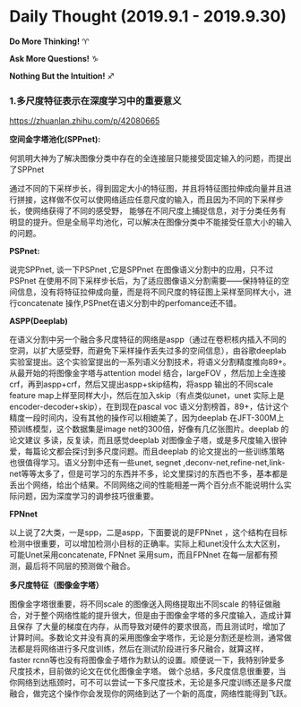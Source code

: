 # Daily Thought (2019.9.1 - 2019.9.30)
**Do More Thinking!** ♈ 

**Ask More Questions!** ♑

**Nothing But the Intuition!** ♐

### 1.多尺度特征表示在深度学习中的重要意义

https://zhuanlan.zhihu.com/p/42080665

**空间金字塔池化(SPPnet):**

何凯明大神为了解决图像分类中存在的全连接层只能接受固定输入的问题，而提出了SPPnet

通过不同的下采样步长，得到固定大小的特征图，并且将特征图拉伸成向量并且进行拼接，这样做不仅可以使网络适应任意尺度的输入，而且因为不同的下采样步长，使网络获得了不同的感受野， 能够在不同尺度上捕捉信息，对于分类任务有明显的提升。但是全局平均池化，可以解决在图像分类中不能接受任意大小的输入的问题。

**PSPnet:**

说完SPPnet, 谈一下PSPnet ,它是SPPnet 在图像语义分割中的应用，只不过PSPnet 在使用不同下采样步长后，为了适应图像语义分割需要——保持特征的空间信息，没有将特征拉伸成向量，而是将不同尺度的特征图上采样至同样大小，进行concatenate 操作,PSPnet在语义分割中的perfomance还不错。

**ASPP(Deeplab)**

在语义分割中另一个融合多尺度特征的网络是aspp（通过在卷积核内插入不同的空洞，以扩大感受野，而避免下采样操作丢失过多的空间信息），由谷歌deeplab实验室提出。这个实验室提出的一系列语义分割技术，将语义分割精度推向89+。从最开始的将图像金字塔与attention model 结合，largeFOV ，然后加上全连接crf，再到aspp+crf，然后又提出aspp+skip结构，将aspp 输出的不同scale feature map上样至同样大小，然后在加入skip（有点类似unet，unet 实际上是encoder-decoder+skip），在到现在pascal voc 语义分割榜首，89+，估计这个精度一段时间内，没有其他的操作可以相媲美了，因为deeplab 在JFT-300M上预训练模型，这个数据集是image net的300倍，好像有几亿张图片。deeplab 的论文建议 多读，反复读，而且感觉deeplab 对图像金子塔，或是多尺度输入很钟爱，每篇论文都会探讨到多尺度问题。而且deeplab 的论文提出的一些训练策略也很值得学习。语义分割中还有一些unet, segnet ,deconv-net,refine-net,link-net等等太多了，但是可学习的东西并不多，论文里探讨的东西也不多，基本都是丢出个网络，给出个结果。不同网络之间的性能相差一两个百分点不能说明什么实际问题，因为深度学习的调参技巧很重要。

**FPNnet**

以上说了2大类，一是spp，二是aspp，下面要说的是FPNnet ，这个结构在目标检测中很重要，可以增加检测小目标的正确率。实际上和unet没什么太大区别，可能Unet采用concatenate, FPNnet 采用sum，而且FPNnet 在每一层都有预测，最后将不同层的预测做个融合。

**多尺度特征（图像金字塔）**

图像金字塔很重要，将不同scale 的图像送入网络提取出不同scale 的特征做融合，对于整个网络性能的提升很大，但是由于图像金字塔的多尺度输入，造成计算且保存 了大量的梯度在内存，从而导致对硬件的要求很高，而且测试时，增加了计算时间。多数论文并没有真的采用图像金字塔作，无论是分割还是检测，通常做法都是将网络进行多尺度训练，然后在测试阶段进行多尺融合，就算这样， faster rcnn等也没有将图像金子塔作为默认的设置。顺便说一下，我特别钟爱多尺度技术，目前做的论文在优化图像金字塔。
做个总结，多尺度信息很重要，当你网络到达瓶颈时，可不可以尝试一下多尺度技术，无论是多尺度训练还是多尺度融合，做完这个操作你会发现你的网络到达了一个新的高度，网络性能得到飞跃。
